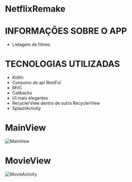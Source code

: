 # NetflixRemake

# INFORMAÇÕES SOBRE O APP
- Listagem de filmes 

# TECNOLOGIAS UTILIZADAS
- Kotlin
- Consumo de api RestFul
- MVC
- Callbacks
- UI mais elegantes
- RecyclerView dentro de outra RecyclerView
- SplashActivity

# MainView 
![MainView](https://user-images.githubusercontent.com/93743125/227612112-2431e165-d6ae-44bd-8c5b-f33e98c7c0b0.jpg)

# MovieView
![MovieActivity](https://user-images.githubusercontent.com/93743125/227612157-20919f8f-a6c6-4a37-9c61-73943d1b4279.jpg)
